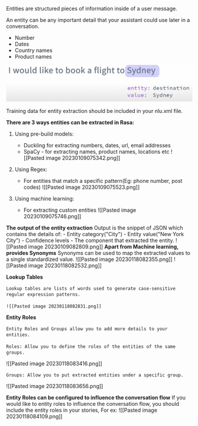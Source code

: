 Entities are structured pieces of information inside of a user message.

An entity can be any important detail that your assistant could use later in a conversation.
* Number
* Dates
* Country names
* Product names 
  
![image](assets/Pasted%20image%2020230109074904.png)
    
Training data for entity extraction should be included in your nlu.xml file.


**There are 3 ways entities can be extracted in Rasa:**
1) Using pre-build models:
	- Duckling for extracting numbers, dates, url, email addresses
	- SpaCy - for extracting names, product names, locations etc
	 ![[Pasted image 20230109075342.png]]

  2) Using Regex:
	  - For entities that match a specific pattern(Eg: phone number, post codes)
	    ![[Pasted image 20230109075523.png]]

   3) Using machine learning:
	   - For extracting custom entities
	     ![[Pasted image 20230109075746.png]]

 **The output of the entity extraction**
 Output is the snippet of JSON which contains the details of:
	 - Entity category("City")
	 - Entity value("New York City")
	 - Confidence levels
	 - The component that extracted the entity. 
	   ![[Pasted image 20230109082809.png]]
**Apart from Machine learning, provides Synonyms**
  Synonyms can be used to map the extracted values to a single standardized value. 
	![[Pasted image 20230118082355.png]]
![[Pasted image 20230118082532.png]]

**Lookup Tables**

	Lookup tables are lists of words used to generate case-sensitive regular expression patterns.
	
	![[Pasted image 20230118082831.png]]

**Entity Roles**

	Entity Roles and Groups allow you to add more details to your entities.
	
	Roles: Allow you to define the roles of the entities of the same groups.

![[Pasted image 20230118083416.png]]


	Groups: Allow you to put extracted entities under a specific group.

![[Pasted image 20230118083656.png]]

**Entity Roles can be configured to influence the conversation flow**
	If you would like to entity roles to influence the conversation flow, you should include the entity roles in your stories, For ex:
	![[Pasted image 20230118084109.png]]
